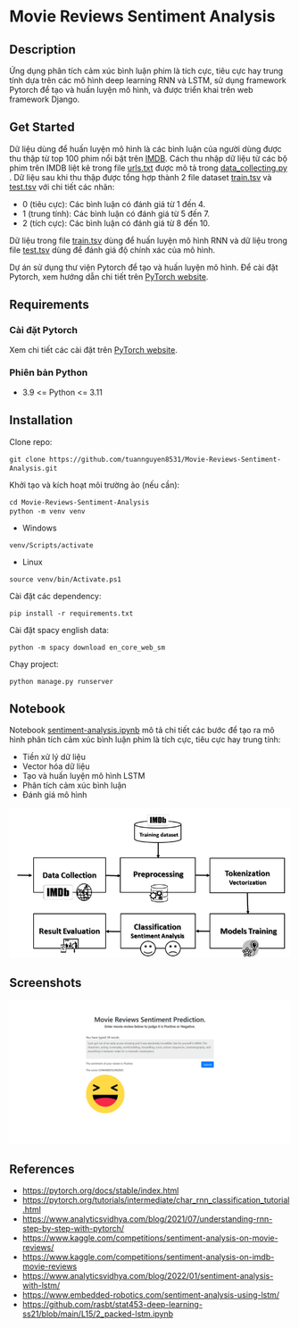 
# Movie Reviews Sentiment Analysis

## Description

Ứng dụng phân tích cảm xúc bình luận phim là tích cực, tiêu cực hay trung tính dựa trên các mô hình deep learning RNN và LSTM, sử dụng framework Pytorch để tạo và huấn luyện mô hình, và được triển khai trên web framework Django.


## Get Started

Dữ liệu dùng để huấn luyện mô hình là các bình luận của người dùng được thu thập từ top 100 phim nổi bật trên [IMDB](https://www.imdb.com). Cách thu nhập dữ liệu từ các bộ phim trên IMDB liệt kê trong file [urls.txt](data/urls.txt) được mô tả trong [data_collecting.py](data/data_collecting.py) . Dữ liệu sau khi thu thập được tổng hợp thành 2 file dataset [train.tsv](data/reviews.tsv) và [test.tsv](data/test.tsv) với chi tiết các nhãn:
 * 0 (tiêu cực): Các bình luận có đánh giá từ 1 đến 4.
 * 1 (trung tính): Các bình luận có đánh giá từ 5 đến 7.
 * 2 (tích cực): Các bình luận có đánh giá từ 8 đến 10.

 Dữ liệu trong file [train.tsv](data/reviews.tsv) dùng để huấn luyện mô hình RNN và dữ liệu trong file [test.tsv](data/test.tsv) dùng để đánh giá độ chính xác của mô hình.

Dự án sử dụng thư viện Pytorch để tạo và huấn luyện mô hình. Để cài đặt Pytorch, xem hướng dẫn chi tiết trên [PyTorch website](https://pytorch.org/get-started/locally).


## Requirements

### Cài đặt Pytorch

Xem chi tiết các cài đặt trên [PyTorch website](https://pytorch.org/get-started/locally).

### Phiên bản Python
 * 3.9 <= Python <= 3.11


## Installation

Clone repo:

```
git clone https://github.com/tuannguyen8531/Movie-Reviews-Sentiment-Analysis.git
```
    
Khởi tạo và kích hoạt môi trường ảo (nếu cần):

```
cd Movie-Reviews-Sentiment-Analysis
python -m venv venv
```
* Windows
```
venv/Scripts/activate
```
* Linux
```
source venv/bin/Activate.ps1 
```

Cài đặt các dependency:

```
pip install -r requirements.txt
```

Cài đặt spacy english data:

```
python -m spacy download en_core_web_sm
```

Chạy project:

```
python manage.py runserver
```


## Notebook

Notebook [sentiment-analysis.ipynb](sentiment-analysis.ipynb) mô tả chi tiết các bước để tạo ra mô hình phân tích cảm xúc bình luận phim là tích cực, tiêu cực hay trung tính:

* Tiền xử lý dữ liệu
* Vector hóa dữ liệu
* Tạo và huấn luyện mô hình LSTM
* Phân tích cảm xúc bình luận
* Đánh giá mô hình

![Workflow](workflow.png)


## Screenshots

![Screenshot](screenshot.png)


## References

* <https://pytorch.org/docs/stable/index.html>
* <https://pytorch.org/tutorials/intermediate/char_rnn_classification_tutorial.html>
* <https://www.analyticsvidhya.com/blog/2021/07/understanding-rnn-step-by-step-with-pytorch/>
* <https://www.kaggle.com/competitions/sentiment-analysis-on-movie-reviews/>
* <https://www.kaggle.com/competitions/sentiment-analysis-on-imdb-movie-reviews>
* <https://www.analyticsvidhya.com/blog/2022/01/sentiment-analysis-with-lstm/>
* <https://www.embedded-robotics.com/sentiment-analysis-using-lstm/>
* <https://github.com/rasbt/stat453-deep-learning-ss21/blob/main/L15/2_packed-lstm.ipynb>
